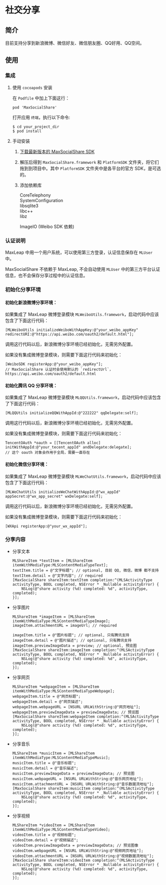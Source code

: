 # 社交分享

## 简介

目前支持分享到新浪微博、微信好友、微信朋友圈、QQ好用、QQ空间。

## 使用

### 集成

1. 使用 `cocoapods` 安装

	在 `Podfile` 中加上下面这行：

	```
	pod 'MaxSocialShare'
	```

	打开应用 `终端`，执行以下命令:

	```
	$ cd your_project_dir
	$ pod install
	```

2. 手动安装
	
	1. [下载最新版本的 MaxSocialShare SDK](https://github.com/MaxLeap/SDK-iOS/releases)
	
	2. 解压后得到 `MaxSocialShare.framework` 和 `PlatformSDK` 文件夹，将它们拖到到项目中。其中 `PlatformSDK` 文件夹中是各平台的官方 SDK，是可选的。
	
	3. 添加依赖库
		
		CoreTelephony<br>
		SystemConfiguration<br>
		libsqlite3<br>
		libc++<br>
		libz
		
		ImageIO (Weibo SDK 依赖)

### 认证说明

MaxLeap 中用一个用户系统，可以使用第三方登录，认证信息保存在 `MLUser` 中。

MaxSocialShare 不依赖于 MaxLeap, 不会自动使用 `MLUser` 中的第三方平台认证信息，也不会保存分享过程中的认证信息。

### 初始化分享环境

#### 初始化新浪微博分享环境：

如果集成了 MaxLeap 微博登录模块 `MLWeiboUtils.framework`，启动代码中应该包含了下面这行代码：

```
[MLWeiboUtils initializeWeiboWithAppKey:@"your_weibo_appKey" redirectURI:@"https://api.weibo.com/oauth2/default.html"];
```

调用这行代码以后，新浪微博分享环境已经初始化，无需另外配置。

如果没有集成微博登录模块，则需要下面这行代码来初始化：

```
[WeiboSDK registerApp:@"your_weibo_appKey"];
// MaxSocialShare 认证时会使用默认的 `redirectUrl`， https://api.weibo.com/oauth2/default.html
```

#### 初始化腾讯 QQ 分享环境：

如果集成了 MaxLeap 微博登录模块 `MLQQUtils.framework`，启动代码中应该包含了下面这行代码：

```
[MLQQUtils initializeQQWithAppId:@"222222" qqDelegate:self];
```

调用这行代码以后，新浪微博分享环境已经初始化，无需另外配置。

如果没有集成微博登录模块，则需要下面这行代码来初始化：

```
TencentOAuth *oauth = [[TencentOAuth alloc] initWithAppId:@"your_tecent_appId" andDelegate:delegate];
// 这个 oauth 对象会作用于全局，需要一直存在
```

#### 初始化微信分享环境：

如果集成了 MaxLeap 微博登录模块 `MLWeChatUtils.framework`，启动代码中应该包含了下面这行代码：

```
[MLWeChatUtils initializeWeChatWithAppId:@"wx_appId" appSecret:@"wx_app_secret" wxDelegate:self];
```

调用这行代码以后，新浪微博分享环境已经初始化，无需另外配置。

如果没有集成微博登录模块，则需要下面这行代码来初始化：

```
[WXApi registerApp:@"your_wx_appId"];
```

### 分享内容

- 分享文本

	```
	MLShareItem *textItem = [MLShareItem itemWithMediaType:MLSContentMediaTypeText];
    textItem.title = @"文字标题"; // optional, 目前 QQ, 微信，微博 都不支持
    textItem.detail = @"文字内容"; // required
    [MaxSocialShare shareItem:textItem completion:^(MLSActivityType activityType, BOOL completed, NSError * _Nullable activityError) {
        NSLog(@"share activity (%d) completed: %d", activityType, completed);
    }];
	```

- 分享图片

	```
	MLShareItem *imageItem = [MLShareItem itemWithMediaType:MLSContentMediaTypeImage];
	imageItem.attachmentURL = imageUrl; // required
    
    imageItem.title = @"图片标题"; // optional, 只有腾讯支持
    imageItem.detail = @"图片描述"; // optional, 只有腾讯支持
	imageItem.previewImageData = preview; // optional, 预览图
    [MaxSocialShare shareItem:imageItem completion:^(MLSActivityType activityType, BOOL completed, NSError * _Nullable activityError) {
        NSLog(@"share activity (%d) completed: %d", activityType, completed);
    }];
	```
	
- 分享网页

	```
	MLShareItem *webpageItem = [MLShareItem itemWithMediaType:MLSContentMediaTypeWebpage];
    webpageItem.title = @"网页标题";
    webpageItem.detail = @"网页描述";
    webpageItem.webpageURL = [NSURL URLWithString:@"网页地址"];
	webpageItem.previewImageData = previewImageData; // 预览图
    [MaxSocialShare shareItem:webpageItem completion:^(MLSActivityType activityType, BOOL completed, NSError * _Nullable activityError) {
        NSLog(@"share activity (%d) completed: %d", activityType, completed);
    }];
	```
	
- 分享音乐

	```
	MLShareItem *musicItem = [MLShareItem itemWithMediaType:MLSContentMediaTypeMusic];
    musicItem.title = @"音乐标题";
    musicItem.detail = @"音乐描述";
	musicItem.previewImageData = previewImageData; // 预览图
    musicItem.webpageURL = [NSURL URLWithString:@"音乐网页地址"];
    musicItem.attachmentURL = [NSURL URLWithString:@"音乐数据流地址"];
    [MaxSocialShare shareItem:musicItem completion:^(MLSActivityType activityType, BOOL completed, NSError * _Nullable activityError) {
        NSLog(@"share activity (%d) completed: %d", activityType, completed);
    }];
	```
	
- 分享视频

	```
	MLShareItem *videoItem = [MLShareItem itemWithMediaType:MLSContentMediaTypeVideo];
    videoItem.title = @"视频标题";
    videoItem.detail = @"视频描述";
	videoItem.previewImageData = previewImageData; // 预览图像
    videoItem.webpageURL = [NSURL URLWithString:@"视频网页地址"];
    videoItem.attachmentURL = [NSURL URLWithString:@"视频数据流地址"];
    [MaxSocialShare shareItem:videoItem completion:^(MLSActivityType activityType, BOOL completed, NSError * _Nullable activityError) {
        NSLog(@"share activity (%d) completed: %d", activityType, completed);
    }];
	```
